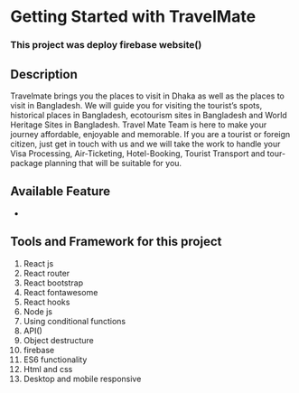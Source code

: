# Getting Started with TravelMate


### This project was deploy firebase website()

## Description
Travelmate brings you the places to visit in Dhaka as well as the places to visit in Bangladesh. We will guide you for visiting the tourist’s spots, historical places in Bangladesh, ecotourism sites in Bangladesh and World Heritage Sites in Bangladesh. Travel Mate Team is here to make your journey affordable, enjoyable and memorable. If you are a tourist or foreign citizen, just get in touch with us and we will take the work to handle your Visa Processing, Air-Ticketing, Hotel-Booking, Tourist Transport and tour-package planning that will be suitable for you.



## Available Feature
* 

## Tools and Framework for this project

1. React js
2. React router
3. React bootstrap
4. React fontawesome
5. React hooks
6. Node js
7. Using conditional functions
8. API()
9. Object destructure
10. firebase
11. ES6 functionality
12. Html and css
13. Desktop and mobile responsive


